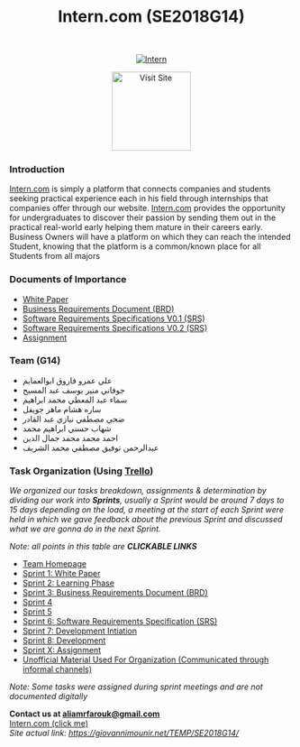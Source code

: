 <h1 align="center"> Intern.com (SE2018G14) </h1> <br>
<p align="center">
  <a href="https://giovannimounir.net/TEMP/SE2018G14/" target="_blank">
    <img alt="Intern" title="Intern" src="http://i64.tinypic.com/141vd43.png">
  </a>
</p>


<p align="center">
  <a href="https://giovannimounir.net/TEMP/SE2018G14/" target="_blank">
    <img alt="Visit Site" title="Visit" src="http://i64.tinypic.com/33vgqah.jpg" width="140">
  </a>
</p>

### Introduction 

<p>
<a href="https://giovannimounir.net/TEMP/SE2018G14/" target="_blank">Intern.com</a> is simply a platform that connects companies and students seeking practical experience
each in his field through internships that companies offer through our website.
<a href="https://giovannimounir.net/TEMP/SE2018G14/" target="_blank">Intern.com</a> provides the opportunity for undergraduates to discover their passion by sending them out in the practical real-world early helping them mature in their careers early.
Business Owners will have a platform on which they can reach the intended Student, knowing that the
platform is a common/known place for all Students from all majors</p>


### Documents of Importance

- <a href="https://github.com/aliamaim/SE2018G14/blob/master/Documentation/SE2018G14_WhitePaper.pdf" target="_blank">White Paper</a>
- <a href="https://github.com/aliamaim/SE2018G14/blob/master/Documentation/BRD_Version0.1.pdf" target="_blank">Business Requirements Document (BRD)</a>
- <a href="https://github.com/aliamaim/SE2018G14/blob/master/Documentation/SRS_Version0.1.pdf" target="_blank">Software Requirements Specifications V0.1 (SRS)</a>
- <a href="https://github.com/aliamaim/SE2018G14/blob/master/Documentation/SRS_Version0.2.pdf" target="_blank">Software Requirements Specifications V0.2 (SRS)</a>
- <a href="https://github.com/aliamaim/SE2018G14/tree/master/Documentation/assignment-1" target="_blank">Assignment</a>


### Team (G14)

- علي عمرو فاروق ابوالعمايم 
- جوفاني منير يوسف عبد المسيح
- سماء عبد المعطي محمد ابراهيم
- ساره هشام ماهر جويفل
- ضحي مصطفي نيازي عبد القادر
- شهاب حسني ابراهيم محمد
- احمد محمد محمد جمال الدين
- عبدالرحمن توفيق مصطفي محمد الشريف


### Task Organization (Using <a href="https://trello.com/">Trello</a>)
<i>We organized our tasks breakdown, assignments & determination by dividing our work into <b>Sprints</b>, usually a Sprint would be around 7 days to 15 days depending on the load, a meeting at the start of each Sprint were held in which we gave feedback about the previous Sprint and discussed what we are gonna do in the next Sprint.</i>

<i>Note: all points in this table are <b>CLICKABLE LINKS</b></i>
- <a href="https://trello.com/softwareengineeringse2018g14/home" target="_blank">Team Homepage</a>
- <a href="https://trello.com/b/mUBi6bYA/sprint-1-white-paper" target="_blank">Sprint 1: White Paper</a>
- <a href="https://trello.com/b/Bzdlhoxu/sprint-2-learning-phase" target="_blank">Sprint 2: Learning Phase</a>
- <a href="https://trello.com/b/mHsMa5Is/sprint-3-brd" target="_blank">Sprint 3: Business Requirements Document (BRD)</a>
- <a href="https://trello.com/b/36E9WkDG/sprint-4" target="_blank">Sprint 4</a>
- <a href="https://trello.com/b/5dhm6IH1/sprint-5" target="_blank">Sprint 5</a>
- <a href="https://trello.com/b/TBkd6IJt/sprint-6-srs" target="_blank">Sprint 6: Software Requirements Specification (SRS)</a>
- <a href="https://trello.com/b/hsNiPPkI/sprint-7-development-intiation" target="_blank">Sprint 7: Development Intiation</a>
- <a href="https://trello.com/b/DvQKnr9c/sprint-8-development" target="_blank">Sprint 8: Development</a>
- <a href="https://trello.com/b/vnrzbwXx/sprint-x-assignment" target="_blank">Sprint X: Assignment</a>
- <a href="https://drive.google.com/open?id=10K1EVA90WW_GOa4TVKCzKo76ay3V4iPJ" target="_blank">Unofficial Material Used For Organization (Communicated through informal channels)</a>

<i>Note: Some tasks were assigned during sprint meetings and are not documented digitally</i>


**Contact us at aliamrfarouk@gmail.com**  
<a href="https://giovannimounir.net/TEMP/SE2018G14/" target="_blank">Intern.com (click me)</a>  
<i>Site actual link: https://giovannimounir.net/TEMP/SE2018G14/</i>









